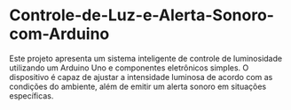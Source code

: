 # Controle-de-Luz-e-Alerta-Sonoro-com-Arduino
Este projeto apresenta um sistema inteligente de controle de luminosidade utilizando um Arduino Uno e componentes eletrônicos simples. O dispositivo é capaz de ajustar a intensidade luminosa de acordo com as condições do ambiente, além de emitir um alerta sonoro em situações específicas.
